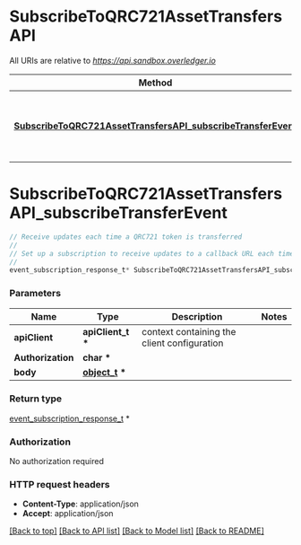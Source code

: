 # SubscribeToQRC721AssetTransfersAPI

All URIs are relative to *https://api.sandbox.overledger.io*

Method | HTTP request | Description
------------- | ------------- | -------------
[**SubscribeToQRC721AssetTransfersAPI_subscribeTransferEvent**](SubscribeToQRC721AssetTransfersAPI.md#SubscribeToQRC721AssetTransfersAPI_subscribeTransferEvent) | **POST** /v2/tokenise/tokens/subscription/qrc721/transfer | Receive updates each time a QRC721 token is transferred


# **SubscribeToQRC721AssetTransfersAPI_subscribeTransferEvent**
```c
// Receive updates each time a QRC721 token is transferred
//
// Set up a subscription to receive updates to a callback URL each time a QRC721 token is transferred to a different owner. Use the type \"Create Transfer\" to receive an update each time a token is transferred to a different owner.
//
event_subscription_response_t* SubscribeToQRC721AssetTransfersAPI_subscribeTransferEvent(apiClient_t *apiClient, char * Authorization, object_t * body);
```

### Parameters
Name | Type | Description  | Notes
------------- | ------------- | ------------- | -------------
**apiClient** | **apiClient_t \*** | context containing the client configuration |
**Authorization** | **char \*** |  | 
**body** | **[object_t](object.md) \*** |  | 

### Return type

[event_subscription_response_t](event_subscription_response.md) *


### Authorization

No authorization required

### HTTP request headers

 - **Content-Type**: application/json
 - **Accept**: application/json

[[Back to top]](#) [[Back to API list]](../README.md#documentation-for-api-endpoints) [[Back to Model list]](../README.md#documentation-for-models) [[Back to README]](../README.md)

